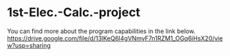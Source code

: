 # 1st-Elec.-Calc.-project
You can find more about the program capabilities in the link below. 
https://drive.google.com/file/d/13lKeQ6l4gVNmyF7n1RZM1_OGq6iHsX20/view?usp=sharing
